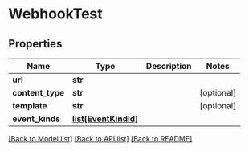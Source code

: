 # WebhookTest

## Properties
Name | Type | Description | Notes
------------ | ------------- | ------------- | -------------
**url** | **str** |  | 
**content_type** | **str** |  | [optional] 
**template** | **str** |  | [optional] 
**event_kinds** | [**list[EventKindId]**](EventKindId.md) |  | 

[[Back to Model list]](../README.md#documentation-for-models) [[Back to API list]](../README.md#documentation-for-api-endpoints) [[Back to README]](../README.md)

